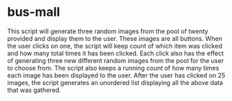 # bus-mall

This script will generate three random images from the pool of twenty provided
and display them to the user. These images are all buttons. When the user clicks
on one, the script will keep count of which item was clicked and how many total times
it has been clicked. Each click also has the effect of generating three new
different random images from the pool for the user to choose from.
The script also keeps a running count of how many times
each image has been displayed to the user. After the user has clicked on 25 images,
the script generates an unordered list displaying all the above data that was gathered.
